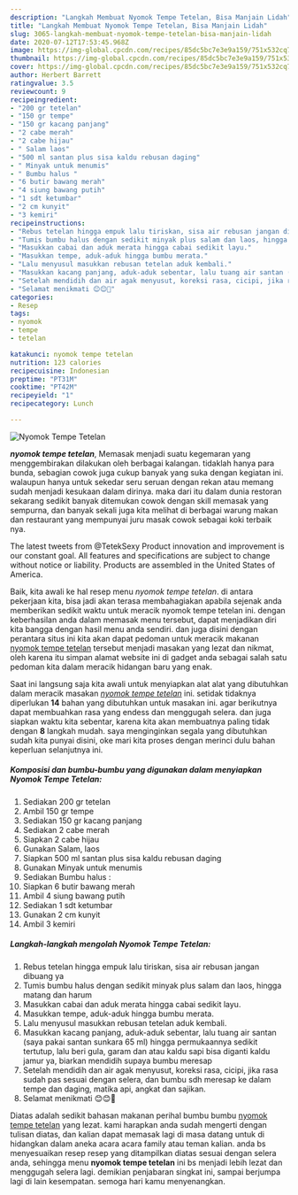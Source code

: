 ```yaml
---
description: "Langkah Membuat Nyomok Tempe Tetelan, Bisa Manjain Lidah"
title: "Langkah Membuat Nyomok Tempe Tetelan, Bisa Manjain Lidah"
slug: 3065-langkah-membuat-nyomok-tempe-tetelan-bisa-manjain-lidah
date: 2020-07-12T17:53:45.968Z
image: https://img-global.cpcdn.com/recipes/85dc5bc7e3e9a159/751x532cq70/nyomok-tempe-tetelan-foto-resep-utama.jpg
thumbnail: https://img-global.cpcdn.com/recipes/85dc5bc7e3e9a159/751x532cq70/nyomok-tempe-tetelan-foto-resep-utama.jpg
cover: https://img-global.cpcdn.com/recipes/85dc5bc7e3e9a159/751x532cq70/nyomok-tempe-tetelan-foto-resep-utama.jpg
author: Herbert Barrett
ratingvalue: 3.5
reviewcount: 9
recipeingredient:
- "200 gr tetelan"
- "150 gr tempe"
- "150 gr kacang panjang"
- "2 cabe merah"
- "2 cabe hijau"
- " Salam laos"
- "500 ml santan plus sisa kaldu rebusan daging"
- " Minyak untuk menumis"
- " Bumbu halus "
- "6 butir bawang merah"
- "4 siung bawang putih"
- "1 sdt ketumbar"
- "2 cm kunyit"
- "3 kemiri"
recipeinstructions:
- "Rebus tetelan hingga empuk lalu tiriskan, sisa air rebusan jangan dibuang ya"
- "Tumis bumbu halus dengan sedikit minyak plus salam dan laos, hingga matang dan harum"
- "Masukkan cabai dan aduk merata hingga cabai sedikit layu."
- "Masukkan tempe, aduk-aduk hingga bumbu merata."
- "Lalu menyusul masukkan rebusan tetelan aduk kembali."
- "Masukkan kacang panjang, aduk-aduk sebentar, lalu tuang air santan (saya pakai santan sunkara 65 ml) hingga permukaannya sedikit tertutup, lalu beri gula, garam dan atau kaldu sapi bisa diganti kaldu jamur ya, biarkan mendidih supaya bumbu meresap"
- "Setelah mendidih dan air agak menyusut, koreksi rasa, cicipi, jika rasa sudah pas sesuai dengan selera, dan bumbu sdh meresap ke dalam tempe dan daging, matika api, angkat dan sajikan."
- "Selamat menikmati 😊😊🙏"
categories:
- Resep
tags:
- nyomok
- tempe
- tetelan

katakunci: nyomok tempe tetelan 
nutrition: 123 calories
recipecuisine: Indonesian
preptime: "PT31M"
cooktime: "PT42M"
recipeyield: "1"
recipecategory: Lunch

---
```



![Nyomok Tempe Tetelan](https://img-global.cpcdn.com/recipes/85dc5bc7e3e9a159/751x532cq70/nyomok-tempe-tetelan-foto-resep-utama.jpg)

<b><i>nyomok tempe tetelan</i></b>, Memasak menjadi suatu kegemaran yang menggembirakan dilakukan oleh berbagai kalangan. tidaklah hanya para bunda, sebagian cowok juga cukup banyak yang suka dengan kegiatan ini. walaupun hanya untuk sekedar seru seruan dengan rekan atau memang sudah menjadi kesukaan dalam dirinya. maka dari itu dalam dunia restoran sekarang sedikit banyak ditemukan cowok dengan skill memasak yang sempurna, dan banyak sekali juga kita melihat di berbagai warung makan dan restaurant yang mempunyai juru masak cowok sebagai koki terbaik nya.

The latest tweets from @TetekSexy Product innovation and improvement is our constant goal. All features and specifications are subject to change without notice or liability. Products are assembled in the United States of America.

Baik, kita awali ke hal resep menu <i>nyomok tempe tetelan</i>. di antara pekerjaan kita, bisa jadi akan terasa membahagiakan apabila sejenak anda memberikan sedikit waktu untuk meracik nyomok tempe tetelan ini. dengan keberhasilan anda dalam memasak menu tersebut, dapat menjadikan diri kita bangga dengan hasil menu anda sendiri. dan juga disini dengan perantara situs ini kita akan dapat pedoman untuk meracik makanan <u>nyomok tempe tetelan</u> tersebut menjadi masakan yang lezat dan nikmat, oleh karena itu simpan alamat website ini di gadget anda sebagai salah satu pedoman kita dalam meracik hidangan baru yang enak.


Saat ini langsung saja kita awali untuk menyiapkan alat alat yang dibutuhkan dalam meracik masakan <u><i>nyomok tempe tetelan</i></u> ini. setidak tidaknya diperlukan <b>14</b> bahan yang dibutuhkan untuk masakan ini. agar berikutnya dapat membuahkan rasa yang endess dan menggugah selera. dan juga siapkan waktu kita sebentar, karena kita akan membuatnya paling tidak dengan <b>8</b> langkah mudah. saya menginginkan segala yang dibutuhkan sudah kita punyai disini, oke mari kita proses dengan merinci dulu bahan keperluan selanjutnya ini.

<!--inarticleads1-->

##### Komposisi dan bumbu-bumbu yang digunakan dalam menyiapkan Nyomok Tempe Tetelan:

1. Sediakan 200 gr tetelan
1. Ambil 150 gr tempe
1. Sediakan 150 gr kacang panjang
1. Sediakan 2 cabe merah
1. Siapkan 2 cabe hijau
1. Gunakan  Salam, laos
1. Siapkan 500 ml santan plus sisa kaldu rebusan daging
1. Gunakan  Minyak untuk menumis
1. Sediakan  Bumbu halus :
1. Siapkan 6 butir bawang merah
1. Ambil 4 siung bawang putih
1. Sediakan 1 sdt ketumbar
1. Gunakan 2 cm kunyit
1. Ambil 3 kemiri




<!--inarticleads2-->

##### Langkah-langkah mengolah Nyomok Tempe Tetelan:

1. Rebus tetelan hingga empuk lalu tiriskan, sisa air rebusan jangan dibuang ya
1. Tumis bumbu halus dengan sedikit minyak plus salam dan laos, hingga matang dan harum
1. Masukkan cabai dan aduk merata hingga cabai sedikit layu.
1. Masukkan tempe, aduk-aduk hingga bumbu merata.
1. Lalu menyusul masukkan rebusan tetelan aduk kembali.
1. Masukkan kacang panjang, aduk-aduk sebentar, lalu tuang air santan (saya pakai santan sunkara 65 ml) hingga permukaannya sedikit tertutup, lalu beri gula, garam dan atau kaldu sapi bisa diganti kaldu jamur ya, biarkan mendidih supaya bumbu meresap
1. Setelah mendidih dan air agak menyusut, koreksi rasa, cicipi, jika rasa sudah pas sesuai dengan selera, dan bumbu sdh meresap ke dalam tempe dan daging, matika api, angkat dan sajikan.
1. Selamat menikmati 😊😊🙏




Diatas adalah sedikit bahasan makanan perihal bumbu bumbu <u>nyomok tempe tetelan</u> yang lezat. kami harapkan anda sudah mengerti dengan tulisan diatas, dan kalian dapat memasak lagi di masa datang untuk di hidangkan dalam aneka acara acara family atau teman kalian. anda bs menyesuaikan resep resep yang ditampilkan diatas sesuai dengan selera anda, sehingga menu <b>nyomok tempe tetelan</b> ini bs menjadi lebih lezat dan menggugah selera lagi. demikian penjabaran singkat ini, sampai berjumpa lagi di lain kesempatan. semoga hari kamu menyenangkan.
